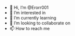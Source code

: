 - 👋 Hi, I’m @Erorr001
- 👀 I’m interested in   
- 🌱 I’m currently learning  
- 💞️ I’m looking to collaborate on 
- 📫 How to reach me    
